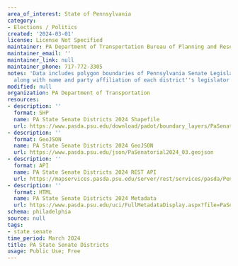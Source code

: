 ```yaml
---
area_of_interest: State of Pennsylvania
category:
- Elections / Politics
created: '2024-03-01'
license: License Not Specified
maintainer: PA Department of Transportation Bureau of Planning and Research
maintainer_email: ''
maintainer_link: null
maintainer_phone: 717-772-3305
notes: 'Data includes polygon boundaries of Pennsylvania Senate Legislative Districts,
  along with name and party affiliation of each district''s legislator.  '
modified: null
organization: PA Department of Transportation
resources:
- description: ''
  format: SHP
  name: PA State Senate Districts 2024 Shapefile
  url: https://www.pasda.psu.edu/download/padot/boundary_layers/PaSenatorial2024_03.zip
- description: ''
  format: GeoJSON
  name: PA State Senate Districts 2024 GeoJSON
  url: https://www.pasda.psu.edu/json/PaSenatorial2024_03.geojson
- description: ''
  format: API
  name: PA State Senate Districts 2024 REST API
  url: https://mapservices.pasda.psu.edu/server/rest/services/pasda/PennDOT/MapServer
- description: ''
  format: HTML
  name: PA State Senate Districts 2024 Metadata
  url: https://www.pasda.psu.edu/uci/FullMetadataDisplay.aspx?file=PaSenatorial2024_03.xml
schema: philadelphia
source: null
tags: 
- state senate
time_period: March 2024
title: PA State Senate Districts
usage: Public Use; Free
---
```

